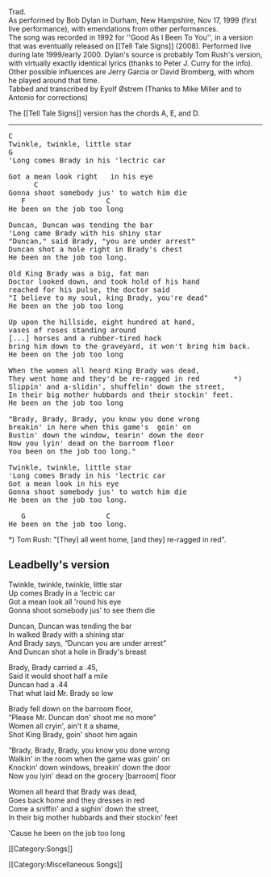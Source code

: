 Trad.<br>
As performed by Bob Dylan in Durham, New Hampshire, Nov 17, 1999 (first
live performance), with emendations from other performances.<br>
The song
was recorded in 1992 for ''Good As I Been To You'', in a version that
was eventually released on [[Tell Tale Signs]] (2008). Performed live during late 1999/early 2000. Dylan's
source is probably Tom Rush's version, with virtually exactly identical
lyrics (thanks to Peter J. Curry for the info). Other possible influences
are Jerry Garcia or David Bromberg, with whom he played around that
time.<br>
Tabbed and transcribed by Eyolf Østrem (Thanks to Mike
Miller and to Antonio for corrections)

The [[Tell Tale Signs]] version has the chords A, E, and D.

----
<pre class="verse">
C
Twinkle, twinkle, little star
G
'Long comes Brady in his 'lectric car

Got a mean look right   in his eye
      C
Gonna shoot somebody jus' to watch him die
   F                   C
He been on the job too long

Duncan, Duncan was tending the bar
'Long came Brady with his shiny star
"Duncan," said Brady, "you are under arrest"
Duncan shot a hole right in Brady's chest
He been on the job too long.

Old King Brady was a big, fat man
Doctor looked down, and took hold of his hand
reached for his pulse, the doctor said
"I believe to my soul, king Brady, you're dead"
He been on the job too long

Up upon the hillside, eight hundred at hand,
vases of roses standing around
[...] horses and a rubber-tired hack
bring him down to the graveyard, it won't bring him back.
He been on the job too long

When the women all heard King Brady was dead,
They went home and they'd be re-ragged in red        *)
Slippin' and a-slidin', shuffelin' down the street,
In their big mother hubbards and their stockin' feet.
He been on the job too long

"Brady, Brady, Brady, you know you done wrong
breakin' in here when this game's  goin' on
Bustin' down the window, tearin' down the door
Now you lyin' dead on the barroom floor
You been on the job too long."

Twinkle, twinkle, little star
'Long comes Brady in his 'lectric car
Got a mean look in his eye
Gonna shoot somebody jus' to watch him die
He been on the job too long.

   G                   C
He been on the job too long.</pre>
<nowiki>*</nowiki>) Tom Rush: "[They] all went home, [and they] re-ragged in red".

<h2 class="songversion">Leadbelly's version</h2>
Twinkle, twinkle, twinkle, little star<br>
Up comes Brady in a 'lectric car<br>
Got a mean look all 'round his eye<br>
Gonna shoot somebody jus' to see them die

Duncan, Duncan was tending the bar<br>
In walked Brady with a shining star<br>
And Brady says, “Duncan you are under arrest”<br>
And Duncan shot a hole in Brady's breast

Brady, Brady carried a .45,<br>
Said it would shoot half a mile<br>
Duncan had a .44<br>
That what laid Mr. Brady so low

Brady fell down on the barroom floor,<br>
“Please Mr. Duncan don' shoot me no more”<br>
Women all cryin', ain't it a shame,<br>
Shot King Brady, goin' shoot him again

“Brady, Brady, Brady, you know you done wrong<br>
Walkin' in the room when the game was goin' on<br>
Knockin' down windows, breakin' down the door<br>
Now you lyin' dead on the grocery [barroom] floor

Women all heard that Brady was dead,<br>
Goes back home and they dresses in red<br>
Come a sniffin' and a sighin' down the street,<br>
In their big mother hubbards and their stockin' feet

'Cause he been on the job too long

[[Category:Songs]]

[[Category:Miscellaneous Songs]]